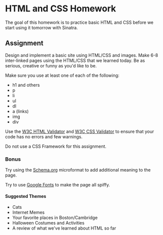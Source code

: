 # HTML and CSS Homework

The goal of this homework is to practice basic HTML and CSS before we start using it tomorrow with Sinatra. 

## Assignment

Design and implement a basic site using HTML/CSS and images. Make 6-8 inter-linked pages using the HTML/CSS that we learned today. Be as serious, creative or funny as you'd like to be. 

Make sure you use at least one of each of the following:

* h1 and others
* p
* li
* ul
* dl
* a (links)
* img
* div

Use the [W3C HTML Validator](http://validator.w3.org/) and [W3C CSS Validator](http://jigsaw.w3.org/css-validator/) to ensure that your code has no errors and few warnings. 

Do not use a CSS Framework for this assignment. 

### Bonus

Try using the [Schema.org](http://schema.org) microformat to add additional meaning to the page. 

Try to use [Google Fonts](http://google.com/fonts) to make the page all spiffy. 

#### Suggested Themes

* Cats
* Internet Memes
* Your favorite places in Boston/Cambridge
* Halloween Costumes and Activities
* A review of what we've learned about HTML so far
